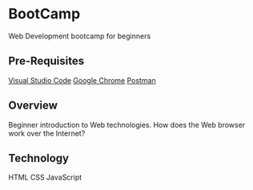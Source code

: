 # BootCamp

Web Development bootcamp for beginners

## Pre-Requisites

[Visual Studio Code](https://code.visualstudio.com/)
[Google Chrome](https://www.google.com/chrome/index.html)
[Postman](https://www.postman.com/)

## Overview

Beginner introduction to Web technologies. How does the Web browser work over the Internet?

## Technology

HTML
CSS
JavaScript

